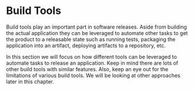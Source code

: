 # Build Tools

Build tools play an important part in software releases. Aside from building the actual application they can be leveraged to automate other tasks to get the product to a releasable state such as running tests, packaging the application into an artifact, deploying artifacts to a repository, etc.

In this section we will focus on how different tools can be leveraged to automate tasks to release an application. Keep in mind there are lots of other build tools with similar features. Also, keep an eye out for the limitations of various build tools. We will be looking at other approaches later in this chapter.
